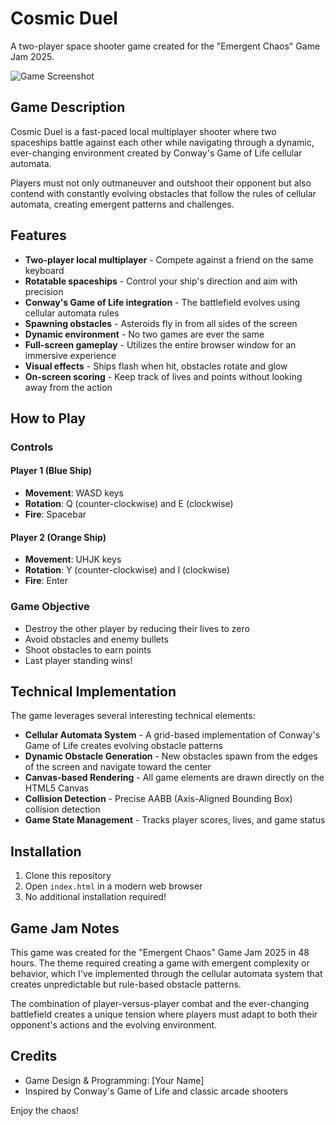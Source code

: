 # Cosmic Duel

A two-player space shooter game created for the "Emergent Chaos" Game Jam 2025.

![Game Screenshot](gamescreen.png)

## Game Description

Cosmic Duel is a fast-paced local multiplayer shooter where two spaceships battle against each other while navigating through a dynamic, ever-changing environment created by Conway's Game of Life cellular automata.

Players must not only outmaneuver and outshoot their opponent but also contend with constantly evolving obstacles that follow the rules of cellular automata, creating emergent patterns and challenges.

## Features

- **Two-player local multiplayer** - Compete against a friend on the same keyboard
- **Rotatable spaceships** - Control your ship's direction and aim with precision
- **Conway's Game of Life integration** - The battlefield evolves using cellular automata rules
- **Spawning obstacles** - Asteroids fly in from all sides of the screen
- **Dynamic environment** - No two games are ever the same
- **Full-screen gameplay** - Utilizes the entire browser window for an immersive experience
- **Visual effects** - Ships flash when hit, obstacles rotate and glow
- **On-screen scoring** - Keep track of lives and points without looking away from the action

## How to Play

### Controls

#### Player 1 (Blue Ship)
- **Movement**: WASD keys
- **Rotation**: Q (counter-clockwise) and E (clockwise)
- **Fire**: Spacebar

#### Player 2 (Orange Ship)
- **Movement**: UHJK keys
- **Rotation**: Y (counter-clockwise) and I (clockwise)
- **Fire**: Enter

### Game Objective

- Destroy the other player by reducing their lives to zero
- Avoid obstacles and enemy bullets
- Shoot obstacles to earn points
- Last player standing wins!

## Technical Implementation

The game leverages several interesting technical elements:

- **Cellular Automata System** - A grid-based implementation of Conway's Game of Life creates evolving obstacle patterns
- **Dynamic Obstacle Generation** - New obstacles spawn from the edges of the screen and navigate toward the center
- **Canvas-based Rendering** - All game elements are drawn directly on the HTML5 Canvas
- **Collision Detection** - Precise AABB (Axis-Aligned Bounding Box) collision detection
- **Game State Management** - Tracks player scores, lives, and game status

## Installation

1. Clone this repository
2. Open `index.html` in a modern web browser
3. No additional installation required!

## Game Jam Notes

This game was created for the "Emergent Chaos" Game Jam 2025 in 48 hours. The theme required creating a game with emergent complexity or behavior, which I've implemented through the cellular automata system that creates unpredictable but rule-based obstacle patterns.

The combination of player-versus-player combat and the ever-changing battlefield creates a unique tension where players must adapt to both their opponent's actions and the evolving environment.

## Credits

- Game Design & Programming: [Your Name]
- Inspired by Conway's Game of Life and classic arcade shooters

Enjoy the chaos!
